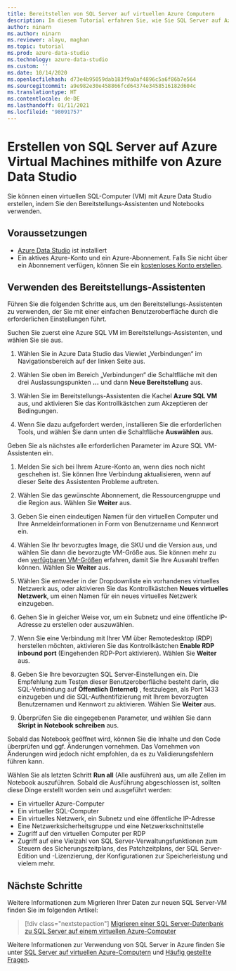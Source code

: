 ```yaml
---
title: Bereitstellen von SQL Server auf virtuellen Azure Computern
description: In diesem Tutorial erfahren Sie, wie Sie SQL Server auf Azure Virtual Machines erstellen können.
author: ninarn
ms.author: ninarn
ms.reviewer: alayu, maghan
ms.topic: tutorial
ms.prod: azure-data-studio
ms.technology: azure-data-studio
ms.custom: ''
ms.date: 10/14/2020
ms.openlocfilehash: d73e4b95059dab183f9a0af4896c5a6f86b7e564
ms.sourcegitcommit: a9e982e30e458866fcd64374e3458516182d604c
ms.translationtype: HT
ms.contentlocale: de-DE
ms.lasthandoff: 01/11/2021
ms.locfileid: "98091757"
---
```

# <a name="create-sql-server-on-azure-virtual-machines-using-azure-data-studio"></a>Erstellen von SQL Server auf Azure Virtual Machines mithilfe von Azure Data Studio

Sie können einen virtuellen SQL-Computer (VM) mit Azure Data Studio erstellen, indem Sie den Bereitstellungs-Assistenten und Notebooks verwenden.

## <a name="pre-requisites"></a>Voraussetzungen

- [Azure Data Studio](download-azure-data-studio.md) ist installiert
- Ein aktives Azure-Konto und ein Azure-Abonnement. Falls Sie nicht über ein Abonnement verfügen, können Sie ein [kostenloses Konto erstellen](https://azure.microsoft.com/free/).

## <a name="use-the-deployment-wizard"></a>Verwenden des Bereitstellungs-Assistenten

Führen Sie die folgenden Schritte aus, um den Bereitstellungs-Assistenten zu verwenden, der Sie mit einer einfachen Benutzeroberfläche durch die erforderlichen Einstellungen führt.

Suchen Sie zuerst eine Azure SQL VM im Bereitstellungs-Assistenten, und wählen Sie sie aus.

1. Wählen Sie in Azure Data Studio das Viewlet „Verbindungen“ im Navigationsbereich auf der linken Seite aus.

2. Wählen Sie oben im Bereich „Verbindungen“ die Schaltfläche mit den drei Auslassungspunkten **...** und dann **Neue Bereitstellung** aus.

3. Wählen Sie im Bereitstellungs-Assistenten die Kachel **Azure SQL VM** aus, und aktivieren Sie das Kontrollkästchen zum Akzeptieren der Bedingungen.

4. Wenn Sie dazu aufgefordert werden, installieren Sie die erforderlichen Tools, und wählen Sie dann unten die Schaltfläche **Auswählen** aus.

Geben Sie als nächstes alle erforderlichen Parameter im Azure SQL VM-Assistenten ein.

1. Melden Sie sich bei Ihrem Azure-Konto an, wenn dies noch nicht geschehen ist. Sie können Ihre Verbindung aktualisieren, wenn auf dieser Seite des Assistenten Probleme auftreten.

2. Wählen Sie das gewünschte Abonnement, die Ressourcengruppe und die Region aus. Wählen Sie **Weiter** aus.

3. Geben Sie einen eindeutigen Namen für den virtuellen Computer und Ihre Anmeldeinformationen in Form von Benutzername und Kennwort ein.

4. Wählen Sie Ihr bevorzugtes Image, die SKU und die Version aus, und wählen Sie dann die bevorzugte VM-Größe aus. Sie können mehr zu den [verfügbaren VM-Größen](/azure/virtual-machines/sizes) erfahren, damit Sie Ihre Auswahl treffen können. Wählen Sie **Weiter** aus.

5. Wählen Sie entweder in der Dropdownliste ein vorhandenes virtuelles Netzwerk aus, oder aktivieren Sie das Kontrollkästchen **Neues virtuelles Netzwerk**, um einen Namen für ein neues virtuelles Netzwerk einzugeben.

6. Gehen Sie in gleicher Weise vor, um ein Subnetz und eine öffentliche IP-Adresse zu erstellen oder auszuwählen.

7. Wenn Sie eine Verbindung mit Ihrer VM über Remotedesktop (RDP) herstellen möchten, aktivieren Sie das Kontrollkästchen **Enable RDP inbound port** (Eingehenden RDP-Port aktivieren). Wählen Sie **Weiter** aus.

8. Geben Sie Ihre bevorzugten SQL Server-Einstellungen ein. Die Empfehlung zum Testen dieser Benutzeroberfläche besteht darin, die SQL-Verbindung auf **Öffentlich (Internet)** , festzulegen, als Port 1433 einzugeben und die SQL-Authentifizierung mit Ihrem bevorzugten Benutzernamen und Kennwort zu aktivieren. Wählen Sie **Weiter** aus.

9. Überprüfen Sie die eingegebenen Parameter, und wählen Sie dann **Skript in Notebook schreiben** aus.

Sobald das Notebook geöffnet wird, können Sie die Inhalte und den Code überprüfen und ggf. Änderungen vornehmen. Das Vornehmen von Änderungen wird jedoch nicht empfohlen, da es zu Validierungsfehlern führen kann.

Wählen Sie als letzten Schritt **Run all** (Alle ausführen) aus, um alle Zellen im Notebook auszuführen. Sobald die Ausführung abgeschlossen ist, sollten diese Dinge erstellt worden sein und ausgeführt werden:

- Ein virtueller Azure-Computer
- Ein virtueller SQL-Computer
- Ein virtuelles Netzwerk, ein Subnetz und eine öffentliche IP-Adresse
- Eine Netzwerksicherheitsgruppe und eine Netzwerkschnittstelle
- Zugriff auf den virtuellen Computer per RDP
- Zugriff auf eine Vielzahl von SQL Server-Verwaltungsfunktionen zum Steuern des Sicherungszeitplans, des Patchzeitplans, der SQL Server-Edition und -Lizenzierung, der Konfigurationen zur Speicherleistung und vielem mehr.

## <a name="next-steps"></a>Nächste Schritte

Weitere Informationen zum Migrieren Ihrer Daten zur neuen SQL Server-VM finden Sie im folgenden Artikel:

> [!div class="nextstepaction"]
> [Migrieren einer SQL Server-Datenbank zu SQL Server auf einem virtuellen Azure-Computer](/azure/azure-sql/virtual-machines/windows/migrate-to-vm-from-sql-server)

Weitere Informationen zur Verwendung von SQL Server in Azure finden Sie unter [SQL Server auf virtuellen Azure-Computern](/azure/azure-sql/virtual-machines/windows/sql-server-on-azure-vm-iaas-what-is-overview) und [Häufig gestellte Fragen](/azure/azure-sql/virtual-machines/windows/frequently-asked-questions-faq).